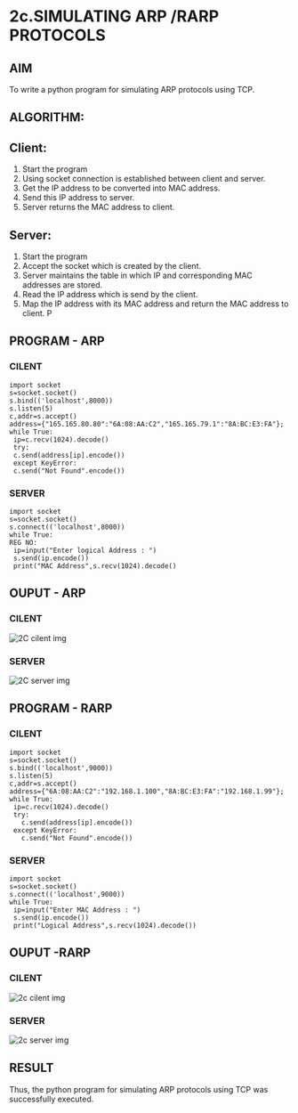# 2c.SIMULATING ARP /RARP PROTOCOLS
## AIM
To write a python program for simulating ARP protocols using TCP.
## ALGORITHM:
## Client:
1. Start the program
2. Using socket connection is established between client and server.
3. Get the IP address to be converted into MAC address.
4. Send this IP address to server.
5. Server returns the MAC address to client.
## Server:
1. Start the program
2. Accept the socket which is created by the client.
3. Server maintains the table in which IP and corresponding MAC addresses are
stored.
4. Read the IP address which is send by the client.
5. Map the IP address with its MAC address and return the MAC address to client.
P
## PROGRAM - ARP
### CILENT
```
import socket
s=socket.socket()
s.bind(('localhost',8000))
s.listen(5)
c,addr=s.accept()
address={"165.165.80.80":"6A:08:AA:C2","165.165.79.1":"8A:BC:E3:FA"};
while True:
 ip=c.recv(1024).decode()
 try:
 c.send(address[ip].encode())
 except KeyError:
 c.send("Not Found".encode())
```
### SERVER
```
import socket
s=socket.socket()
s.connect(('localhost',8000))
while True:
REG NO:
 ip=input("Enter logical Address : ")
 s.send(ip.encode())
 print("MAC Address",s.recv(1024).decode()
```
## OUPUT - ARP
### CILENT
![2C cilent img](https://github.com/Alfredsec/2c.ARP_RARP_PROTOCOLS/assets/120621608/0dea660d-c2dd-4af8-9419-464f8d4ca752)

### SERVER
![2C server img](https://github.com/Alfredsec/2c.ARP_RARP_PROTOCOLS/assets/120621608/9e817ca1-6258-40c4-96eb-a77966f0a5e2)

## PROGRAM - RARP
### CILENT
```
import socket
s=socket.socket()
s.bind(('localhost',9000))
s.listen(5)
c,addr=s.accept()
address={"6A:08:AA:C2":"192.168.1.100","8A:BC:E3:FA":"192.168.1.99"};
while True:
 ip=c.recv(1024).decode()
 try:
   c.send(address[ip].encode())
 except KeyError:
   c.send("Not Found".encode())
```
### SERVER
```
import socket
s=socket.socket()
s.connect(('localhost',9000))
while True:
 ip=input("Enter MAC Address : ")
 s.send(ip.encode())
 print("Logical Address",s.recv(1024).decode())
```
## OUPUT -RARP
### CILENT
![2c cilent img](https://github.com/Alfredsec/2c.ARP_RARP_PROTOCOLS/assets/120621608/dc4dd577-6dbb-4497-ba92-0f74603cfbed)

### SERVER
![2c server img](https://github.com/Alfredsec/2c.ARP_RARP_PROTOCOLS/assets/120621608/b3ff5889-3620-410f-a324-3328039e90c6)

## RESULT
Thus, the python program for simulating ARP protocols using TCP was successfully 
executed.
